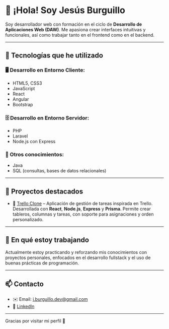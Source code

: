 # 👋 ¡Hola! Soy Jesús Burguillo

Soy desarrollador web con formación en el ciclo de **Desarrollo de Aplicaciones Web (DAW)**. Me apasiona crear interfaces intuitivas y funcionales, así como trabajar tanto en el frontend como en el backend.

---

## 🧠 Tecnologías que he utilizado

### 🖥️ Desarrollo en Entorno Cliente:
- HTML5, CSS3
- JavaScript
- React
- Angular
- Bootstrap

### 🗄️ Desarrollo en Entorno Servidor:
- PHP
- Laravel
- Node.js con Express

### 💾 Otros conocimientos:
- Java
- SQL (consultas, bases de datos relacionales)

---

## 📁 Proyectos destacados

- 🧾 [Trello Clone](https://github.com/Jesus-Burguillo/Tremu) – Aplicación de gestión de tareas inspirada en Trello. Desarrollada con **React**, **Node.js**, **Express** y **Prisma**. Permite crear tableros, columnas y tareas, con soporte para asignaciones y orden personalizado.

---

## 🚀 En qué estoy trabajando
Actualmente estoy practicando y reforzando mis conocimientos con proyectos personales, enfocados en el desarrollo fullstack y el uso de buenas prácticas de programación.

---

## 📫 Contacto
- ✉️ Email: j.burguillo.dev@gmail.com
- 💼 [LinkedIn](www.linkedin.com/in/jesusburguillo)

---

Gracias por visitar mi perfil 🙌
